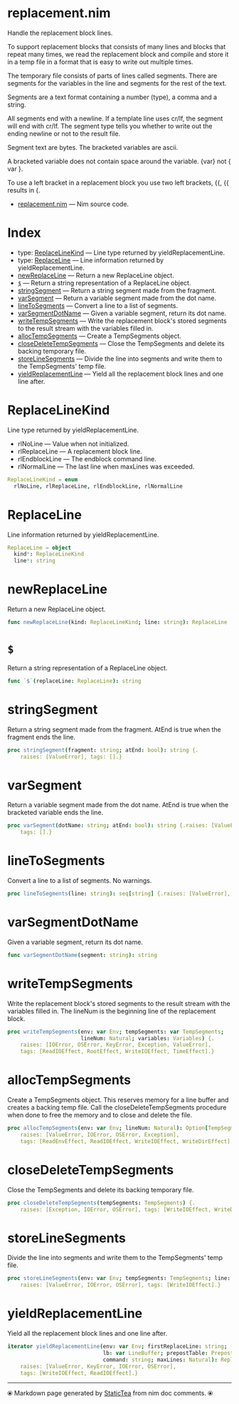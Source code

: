 # replacement.nim

Handle the replacement block lines.

To support replacement blocks that consists of many lines and blocks
that repeat many times, we read the replacement block and compile
and store it in a temp file in a format that is easy to write out
multiple times.

The temporary file consists of parts of lines called segments. There
are segments for the variables in the line and segments for the rest
of the text.

Segments are a text format containing a number (type), a comma and a
string.

All segments end with a newline. If a template line uses cr/lf, the
segment will end with cr/lf.  The segment type tells you whether to
write out the ending newline or not to the result file.

Segment text are bytes. The bracketed variables are ascii.

A bracketed variable does not contain space around the variable.
{var} not { var }.

To use a left bracket in a replacement block you use two left brackets, {{,
{{ results in {.


* [replacement.nim](../../src/replacement.nim) &mdash; Nim source code.
# Index

* type: [ReplaceLineKind](#replacelinekind) &mdash; Line type returned by yieldReplacementLine.
* type: [ReplaceLine](#replaceline) &mdash; Line information returned by yieldReplacementLine.
* [newReplaceLine](#newreplaceline) &mdash; Return a new ReplaceLine object.
* [`$`](#) &mdash; Return a string representation of a ReplaceLine object.
* [stringSegment](#stringsegment) &mdash; Return a string segment made from the fragment.
* [varSegment](#varsegment) &mdash; Return a variable segment made from the dot name.
* [lineToSegments](#linetosegments) &mdash; Convert a line to a list of segments.
* [varSegmentDotName](#varsegmentdotname) &mdash; Given a variable segment, return its dot name.
* [writeTempSegments](#writetempsegments) &mdash; Write the replacement block's stored segments to the result stream with the variables filled in.
* [allocTempSegments](#alloctempsegments) &mdash; Create a TempSegments object.
* [closeDeleteTempSegments](#closedeletetempsegments) &mdash; Close the TempSegments and delete its backing temporary file.
* [storeLineSegments](#storelinesegments) &mdash; Divide the line into segments and write them to the TempSegments' temp file.
* [yieldReplacementLine](#yieldreplacementline) &mdash; Yield all the replacement block lines and one line after.

# ReplaceLineKind

Line type returned by yieldReplacementLine.

* rlNoLine — Value when not initialized.
* rlReplaceLine — A replacement block line.
* rlEndblockLine — The endblock command line.
* rlNormalLine — The last line when maxLines was exceeded.


~~~nim
ReplaceLineKind = enum
  rlNoLine, rlReplaceLine, rlEndblockLine, rlNormalLine
~~~

# ReplaceLine

Line information returned by yieldReplacementLine.


~~~nim
ReplaceLine = object
  kind*: ReplaceLineKind
  line*: string
~~~

# newReplaceLine

Return a new ReplaceLine object.


~~~nim
func newReplaceLine(kind: ReplaceLineKind; line: string): ReplaceLine
~~~

# `$`

Return a string representation of a ReplaceLine object.


~~~nim
func `$`(replaceLine: ReplaceLine): string
~~~

# stringSegment

Return a string segment made from the fragment. AtEnd is true
when the fragment ends the line.


~~~nim
proc stringSegment(fragment: string; atEnd: bool): string {.
    raises: [ValueError], tags: [].}
~~~

# varSegment

Return a variable segment made from the dot name. AtEnd is true
when the bracketed variable ends the line.


~~~nim
proc varSegment(dotName: string; atEnd: bool): string {.raises: [ValueError],
    tags: [].}
~~~

# lineToSegments

Convert a line to a list of segments. No warnings.


~~~nim
proc lineToSegments(line: string): seq[string] {.raises: [ValueError], tags: [].}
~~~

# varSegmentDotName

Given a variable segment, return its dot name.


~~~nim
func varSegmentDotName(segment: string): string
~~~

# writeTempSegments

Write the replacement block's stored segments to the result
stream with the variables filled in.  The lineNum is the
beginning line of the replacement block.


~~~nim
proc writeTempSegments(env: var Env; tempSegments: var TempSegments;
                       lineNum: Natural; variables: Variables) {.
    raises: [IOError, OSError, KeyError, Exception, ValueError],
    tags: [ReadIOEffect, RootEffect, WriteIOEffect, TimeEffect].}
~~~

# allocTempSegments

Create a TempSegments object. This reserves memory for a line
buffer and creates a backing temp file. Call the closeDeleteTempSegments
procedure when done to free the memory and to close and delete
the file.


~~~nim
proc allocTempSegments(env: var Env; lineNum: Natural): Option[TempSegments] {.
    raises: [ValueError, IOError, OSError, Exception],
    tags: [ReadEnvEffect, ReadIOEffect, WriteIOEffect, WriteDirEffect].}
~~~

# closeDeleteTempSegments

Close the TempSegments and delete its backing temporary file.


~~~nim
proc closeDeleteTempSegments(tempSegments: TempSegments) {.
    raises: [Exception, IOError, OSError], tags: [WriteIOEffect, WriteDirEffect].}
~~~

# storeLineSegments

Divide the line into segments and write them to the TempSegments' temp file.


~~~nim
proc storeLineSegments(env: var Env; tempSegments: TempSegments; line: string) {.
    raises: [ValueError, IOError, OSError], tags: [WriteIOEffect].}
~~~

# yieldReplacementLine

Yield all the replacement block lines and one line after.


~~~nim
iterator yieldReplacementLine(env: var Env; firstReplaceLine: string;
                              lb: var LineBuffer; prepostTable: PrepostTable;
                              command: string; maxLines: Natural): ReplaceLine {.
    raises: [ValueError, KeyError, IOError, OSError],
    tags: [WriteIOEffect, ReadIOEffect].}
~~~


---
⦿ Markdown page generated by [StaticTea](https://github.com/flenniken/statictea/) from nim doc comments. ⦿
